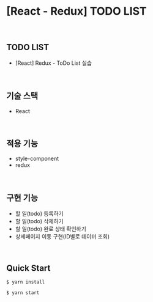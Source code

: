 # [React - Redux] TODO LIST

<br>

## TODO LIST

- [React] Redux - ToDo List 실습

<br>

## 기술 스택

- React

<br>

## 적용 기능

- style-component
- redux

<br>

## 구현 기능

- 할 일(todo) 등록하기
- 할 일(todo) 삭제하기
- 할 일(todo) 완료 상태 확인하기
- 상세페이지 이동 구현(ID별로 데이터 조회)

<br>

## Quick Start

```
$ yarn install
```

```
$ yarn start
```
